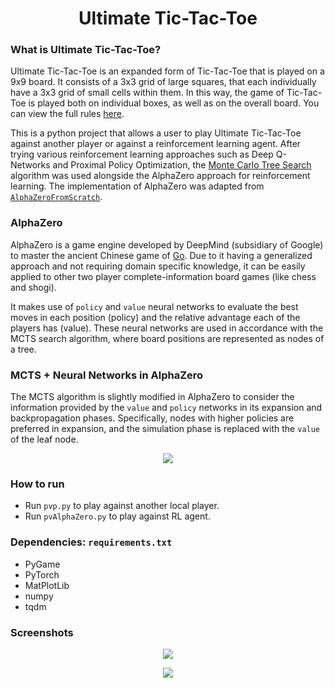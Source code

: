 <h1 align="center">Ultimate Tic-Tac-Toe</h1> 

### What is Ultimate Tic-Tac-Toe?

Ultimate Tic-Tac-Toe is an expanded form of Tic-Tac-Toe that is played on a 9x9 board. It consists of a 3x3 grid of large squares, that each individually have a 3x3 grid of small cells within them. In this way, the game of Tic-Tac-Toe is played both on individual boxes, as well as on the overall board. You can view the full rules [here](https://mathwithbaddrawings.com/2013/06/16/ultimate-tic-tac-toe/).

This is a python project that allows a user to play Ultimate Tic-Tac-Toe against another player or against a reinforcement learning agent. After trying various reinforcement learning approaches such as Deep Q-Networks and Proximal Policy Optimization, the [Monte Carlo Tree Search](https://en.wikipedia.org/wiki/Monte_Carlo_tree_search) algorithm was used alongside the AlphaZero approach for reinforcement learning. The implementation of AlphaZero was adapted from [`AlphaZeroFromScratch`](https://github.com/foersterrobert/AlphaZeroFromScratch).

### AlphaZero

AlphaZero is a game engine developed by DeepMind (subsidiary of Google) to master the ancient Chinese game of [Go](https://en.wikipedia.org/wiki/Go_(game)). Due to it having a generalized approach and not requiring domain specific knowledge, it can be easily applied to other two player complete-information board games (like chess and shogi).

It makes use of `policy` and `value` neural networks to evaluate the best moves in each position (policy) and the relative advantage each of the players has (value). These neural networks are used in accordance with the MCTS search algorithm, where board positions are represented as nodes of a tree.

### MCTS + Neural Networks in AlphaZero

The MCTS algorithm is slightly modified in AlphaZero to consider the information provided by the `value` and `policy` networks in its expansion and backpropagation phases. Specifically, nodes with higher policies are preferred in expansion, and the simulation phase is replaced with the `value` of the leaf node. 

<p align="center" width="100%">
    <img src="https://github.com/samkas125/ultimate-tictactoe/assets/101554474/3b0017da-5b1c-479c-8229-310fee38357a"> 
</p>


### How to run
- Run `pvp.py` to play against another local player.
- Run `pvAlphaZero.py` to play against RL agent.

### Dependencies: `requirements.txt`
- PyGame
- PyTorch
- MatPlotLib
- numpy
- tqdm

### Screenshots

<p align="center" width="100%">
    <img src="https://user-images.githubusercontent.com/101554474/235619968-23c7c257-96b3-4d11-812c-2207f2936b0f.png"> 
</p>

<p align="center" width="100%">
    <img src="https://github.com/samkas125/ultimate-tictactoe/assets/101554474/64af057b-cd64-4de2-a4b9-60f721d7551e"> 
</p>



